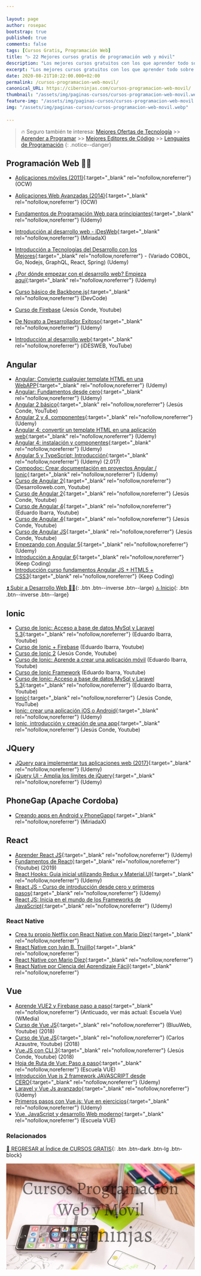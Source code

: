 ```yaml
---

layout: page
author: rosepac
bootstrap: true
published: true
comments: false
tags: [Cursos Gratis, Programación Web]
title: "▷ 22 Mejores cursos gratis de programación web y móvil"
description: "Los mejores cursos gratuitos con los que aprender todo sobre programación web y móvil, desde cero hasta nivel experto"
excerpt: "Los mejores cursos gratuitos con los que aprender todo sobre programación web y móvil, desde cero hasta nivel experto"
date: 2020-08-21T10:22:00.000+02:00
permalink: /cursos-programacion-web-movil/
canonical_URL: https://ciberninjas.com/cursos-programacion-web-movil/
thumbnail: "/assets/img/paginas-cursos/cursos-programacion-web-movil.webp"
feature-img: "/assets/img/paginas-cursos/cursos-programacion-web-movil.webp"
img: "/assets/img/paginas-cursos/cursos-programacion-web-movil.webp"

---
```


> 🔥 Seguro también te interesa: [Mejores Ofertas de Tecnología](https://www.amazon.es/shop/cibercursos) >> [Aprender a Programar](/programar/) >> [Mejores Editores de Código](/mejores-editores-texto/) >> [Lenguajes de Programación](/15-mejores-lenguajes-programacion/)
{: .notice--danger}

## Programación Web 👩‍💻

- [Aplicaciones móviles (2011)](http://ocw.uc3m.es/ingenieria-telematica/aplicaciones-moviles){:target="_blank" rel="nofollow,noreferrer"} (OCW)
- [Aplicaciones Web Avanzadas (2014)](http://ocw.uv.es/ingenieria-y-arquitectura/aplicaciones-web-avanzadas/Course_listing){:target="_blank" rel="nofollow,noreferrer"} (OCW)
- [Fundamentos de Programación Web para principiantes](https://click.linksynergy.com/deeplink?id=W9Gem8jDoic&mid=39197&murl=https%3A%2F%2Fwww.udemy.com%2Fcourse%2Ffundamentos-de-programacion-web-para-principiantes%2F){:target="_blank" rel="nofollow,noreferrer"} (Udemy)
- [Introducción al desarrollo web - iDesWeb](https://miriadax.net/web/introduccion_desarrollo_web){:target="_blank" rel="nofollow,noreferrer"} (MiriadaX)
- [Introducción a Tecnologías del Desarrollo con los Mejores](https://click.linksynergy.com/deeplink?id=W9Gem8jDoic&mid=39197&murl=https%3A%2F%2Fwww.udemy.com%2Fcourse%2Fmasters-desarrollo%2F){:target="_blank" rel="nofollow,noreferrer"} - (Variado COBOL, Go, Nodejs, GraphQL, React, Spring) (Udemy)
- [¿Por dónde empezar con el desarrollo web? Empieza aquí](https://click.linksynergy.com/deeplink?id=W9Gem8jDoic&mid=39197&murl=https%3A%2F%2Fwww.udemy.com%2Fcourse%2Fpor-donde-empezar-en-el-desarrollo-web-empieza-aqui-ahora-html%2F){:target="_blank" rel="nofollow,noreferrer"} (Udemy)

- [Curso básico de Backbone.js](https://devcode.la/cursos/curso-basico-de-backbonejs){:target="_blank" rel="nofollow,noreferrer"} (DevCode)
- [Curso de Firebase](https://www.youtube.com/playlist?list=PLEtcGQaT56chIjXff_cAEglfe6gBSNFHj) (Jesús Conde, Youtube)
- [De Novato a Desarrollador Exitoso](	https://click.linksynergy.com/deeplink?id=W9Gem8jDoic&mid=39197&murl=https%3A%2F%2Fwww.udemy.com%2Fde-novato-a-desarrollador-exitoso	){:target="_blank" rel="nofollow,noreferrer"} (Udemy)
- [Introducción al desarrollo web](https://www.youtube.com/playlist?list=PLfYLq8pbpMkBrFwrC-G2yI2GgCwClEouj){:target="_blank" rel="nofollow,noreferrer"} (iDESWEB, YouTube)

## Angular <i class="fab fa-angular"></i>

- [Angular: Convierte cualquier template HTML en una WebAPP](https://click.linksynergy.com/deeplink?id=W9Gem8jDoic&mid=39197&murl=https%3A%2F%2Fwww.udemy.com%2Fhtml-hacia-angular){:target="_blank" rel="nofollow,noreferrer"} (Udemy)
- [Angular: Fundamentos desde cero](https://click.linksynergy.com/deeplink?id=W9Gem8jDoic&mid=39197&murl=https%3A%2F%2Fwww.udemy.com%2Fcurso-angular){:target="_blank" rel="nofollow,noreferrer"} (Udemy)
- [Angular 2 básico](https://www.youtube.com/playlist?list=PLEtcGQaT56ch63VgSUCOle6QNBqK8ewvd){:target="_blank" rel="nofollow,noreferrer"} (Jesús Conde, YouTube)
- [Angular 2 y 4, componentes](https://click.linksynergy.com/deeplink?id=W9Gem8jDoic&mid=39197&murl=https%3A%2F%2Fwww.udemy.com%2Fcomponentes-angular-101){:target="_blank" rel="nofollow,noreferrer"} (Udemy)
- [Angular 4: convertir un template HTML en una aplicación web](https://click.linksynergy.com/deeplink?id=W9Gem8jDoic&mid=39197&murl=https%3A%2F%2Fwww.udemy.com%2Fhtml-hacia-angular){:target="_blank" rel="nofollow,noreferrer"} (Udemy)
- [Angular 4: instalación y componentes](https://click.linksynergy.com/deeplink?id=W9Gem8jDoic&mid=39197&murl=https%3A%2F%2Fwww.udemy.com%2Fintroduccion-a-angular-4){:target="_blank" rel="nofollow,noreferrer"} (Udemy)
- [Angular 5 y TypeScript; Introducción](https://click.linksynergy.com/deeplink?id=W9Gem8jDoic&mid=39197&murl=https%3A%2F%2Fwww.udemy.com%2Fangular-5-y-typescript-curso-de-introduccion-paso-a-paso){:target="_blank" rel="nofollow,noreferrer"} (Udemy) (2.017)
- [Compodoc: Crear documentación en proyectos Angular / Ionic](https://click.linksynergy.com/deeplink?id=W9Gem8jDoic&mid=39197&murl=https%3A%2F%2Fwww.udemy.com%2Fcompodoc-crea-documentacion-en-angular-ionic){:target="_blank" rel="nofollow,noreferrer"} (Udemy)
- [Curso de Angular 2](https://www.youtube.com/playlist?list=PLIcuwIrm4rKfkfJjKZ45oIskF9pI9p9n6){:target="_blank" rel="nofollow,noreferrer"} (Desarrolloweb.com, Youtube)
- [Curso de Angular 2](https://www.youtube.com/playlist?list=PLEtcGQaT56ch63VgSUCOle6QNBqK8ewvd){:target="_blank" rel="nofollow,noreferrer"} (Jesús Conde, Youtube)
- [Curso de Angular 4](https://www.youtube.com/playlist?list=PLYPjmy5IVxT8-9vxaY4BHRB9wlzUgPzD1){:target="_blank" rel="nofollow,noreferrer"} (Eduardo Ibarra, Youtube)
- [Curso de Angular 4](https://www.youtube.com/playlist?list=PLEtcGQaT56chhi-qsqxIrUG_n9pXYCZ8z){:target="_blank" rel="nofollow,noreferrer"} (Jesús Conde, Youtube)
- [Curso de Angular JS](https://www.youtube.com/playlist?list=PLEtcGQaT56cgHfdvGguisToK90z321pRl){:target="_blank" rel="nofollow,noreferrer"} (Jesús Conde, Youtube)
- [Empezando con Angular 5](https://click.linksynergy.com/deeplink?id=W9Gem8jDoic&mid=39197&murl=https%3A%2F%2Fwww.udemy.com%2Fempezando-con-angular-5){:target="_blank" rel="nofollow,noreferrer"} (Udemy)
- [Introducción a Angular 6](https://plataforma.keepcoding.io/p/curso_angular_6_intro){:target="_blank" rel="nofollow,noreferrer"} (Keep Coding)
- [Introducción curso fundamentos Angular JS + HTML5 + CSS3](https://plataforma.keepcoding.io/p/curso-gratis-introduccion-html5-css3-angular){:target="_blank" rel="nofollow,noreferrer"} (Keep Coding)

[⏫ Subir a Desarrollo Web 👩‍💻](/cursos-tecnologia/#-desarrollo-web){: .btn .btn--inverse .btn--large} [🔝 Inicio](/cursos-tecnologia/#-meta-listas){: .btn .btn--inverse .btn--large}


## Ionic

- [Curso de Ionic: Acceso a base de datos MySql y Laravel 5.3](https://www.youtube.com/playlist?list=PLYPjmy5IVxT_EvelYctg_9Euxdhrnq3He){:target="_blank" rel="nofollow,noreferrer"} (Eduardo Ibarra, Youtube)
- [Curso de Ionic + Firebase](https://www.youtube.com/playlist?list=PLYPjmy5IVxT_uPaY3MSr3dqG9DJTJ-XVC) (Eduardo Ibarra, Youtube)
- [Curso de Ionic 2](https://www.youtube.com/playlist?list=PLEtcGQaT56chDQiMXvyee6XElAF4Bod4f) (Jesús Conde, Youtube)
- [Curso de Ionic: Aprende a crear una aplicación móvil](https://www.youtube.com/playlist?list=PLPl81lqbj-4IzylAHYigeNB_Pob2WGGEG) (Eduardo Ibarra, Youtube)
- [Curso de Ionic Framework](https://www.youtube.com/playlist?list=PLYPjmy5IVxT-7FV0uzpG2izFhGoE0Hq2y) (Eduardo Ibarra, Youtube)
- [Curso de Ionic: Acceso a base de datos MySql y Laravel 5.3](https://www.youtube.com/playlist?list=PLYPjmy5IVxT_EvelYctg_9Euxdhrnq3He){:target="_blank" rel="nofollow,noreferrer"} (Eduardo Ibarra, Youtube)
- [Ionic](https://www.youtube.com/playlist?list=PLEtcGQaT56chdXOZeYY8uyFeHqDZQqgVg){:target="_blank" rel="nofollow,noreferrer"} (Jesús Conde, YouTube)
- [Ionic: crear una aplicación iOS o Android](https://click.linksynergy.com/deeplink?id=W9Gem8jDoic&mid=39197&murl=https%3A%2F%2Fwww.udemy.com%2Fcurso-de-ionic-aprende-a-crear-una-aplicacion-ios-o-android){:target="_blank" rel="nofollow,noreferrer"} (Udemy)
- [Ionic, introducción y creación de una app](https://www.youtube.com/playlist?list=PLEtcGQaT56chdXOZeYY8uyFeHqDZQqgVg){:target="_blank" rel="nofollow,noreferrer"} (Jesús Conde, Youtube)

## JQuery

- [JQuery para implementar tus aplicaciones web (2017)](https://click.linksynergy.com/deeplink?id=W9Gem8jDoic&mid=39197&murl=https%3A%2F%2Fwww.udemy.com%2Faprende-jquery-para-implementar-tus-aplicaciones-web){:target="_blank" rel="nofollow,noreferrer"} (Udemy)
- [jQuery UI - Amplia los límites de jQuery](https://click.linksynergy.com/deeplink?id=W9Gem8jDoic&mid=39197&murl=https%3A%2F%2Fwww.udemy.com%2Fjquery-ui-amplia-los-limites-de-jquery){:target="_blank" rel="nofollow,noreferrer"} (Udemy)

## PhoneGap (Apache Cordoba)

- [Creando apps en Android y PhoneGapp](https://miriadax.net/web/creando-apps-en-android-aprende-a-programar-aplicaciones-moviles-9-edicion-){:target="_blank" rel="nofollow,noreferrer"} (MiriadaX)

## React

- [Aprender React JS](https://click.linksynergy.com/deeplink?id=W9Gem8jDoic&mid=39197&murl=https%3A%2F%2Fwww.udemy.com%2Fcourse%2Faprendiendo-react%2F){:target="_blank" rel="nofollow,noreferrer"} (Udemy)
- [Fundamentos de React](https://www.youtube.com/playlist?list=PLpOqH6AE0tNg-6kaolSnySpJ0vxk3Xhoo){:target="_blank" rel="nofollow,noreferrer"} (Youtube) (2019)
- [React Hooks: Guia inicial utilizando Redux y Material.UI](https://click.linksynergy.com/deeplink?id=W9Gem8jDoic&mid=39197&murl=https%3A%2F%2Fwww.udemy.com%2Fcourse%2Freact-hooks-guia-inicial-utilizando-redux-y-materialui%2F){:target="_blank" rel="nofollow,noreferrer"} (Udemy)
- [React JS - Curso de introducción desde cero y primeros pasos](https://click.linksynergy.com/deeplink?id=W9Gem8jDoic&mid=39197&murl=https%3A%2F%2Fwww.udemy.com%2Fcourse%2Freact-js-curso-de-introduccion-desde-cero-y-primeros-pasos%2F){:target="_blank" rel="nofollow,noreferrer"} (Udemy)
- [React JS: Inicia en el mundo de los Frameworks de JavaScript](https://click.linksynergy.com/deeplink?id=W9Gem8jDoic&mid=39197&murl=https%3A%2F%2Fwww.udemy.com%2Fcourse%2Freact-js-inicia-en-el-mundo-de-los-frameworks-de-javascript%2F){:target="_blank" rel="nofollow,noreferrer"} (Udemy)

### React Native

- [Crea tu propio Netflix con React Native con Mario Díez](/react-native-crear-aplicacion-como-netflix-con-mario-diez/){:target="_blank" rel="nofollow,noreferrer"}
- [React Native con Iván B. Trujillo](/react-native-con-ivan-b-trujillo/){:target="_blank" rel="nofollow,noreferrer"}
- [React Native con Mario Díez](/react-native-con-mario-diez/){:target="_blank" rel="nofollow,noreferrer"}
- [React Native por Ciencia del Aprendizaje Fácil](/react-native-desde-ciencia-del-aprendizaje-facil/){:target="_blank" rel="nofollow,noreferrer"}

## Vue

- [Aprende VUE2 y Firebase paso a paso](https://wmedia.teachable.com/p/aprende-vue2-y-firebase-paso-a-paso){:target="_blank" rel="nofollow,noreferrer"} (Anticuado, ver más actual: Escuela Vue) (WMedia)
- [Curso de Vue JS](https://www.youtube.com/playlist?list=PLPl81lqbj-4J-gfAERGDCdOQtVgRhSvIT){:target="_blank" rel="nofollow,noreferrer"} (BluuWeb, Youtube) (2018)
- [Curso de Vue JS](https://www.youtube.com/playlist?list=PLUdlARNXMVkk7VotfS3YVxcghSdJR7E2A){:target="_blank" rel="nofollow,noreferrer"} (Carlos Azaustre, Youtube) (2018)
- [Vue.JS con CLI 3](https://www.youtube.com/playlist?list=PLEtcGQaT56ch3jHPeZfakUT3zRm9QfVQi){:target="_blank" rel="nofollow,noreferrer"} (Jesús Conde, Youtube) (2018)
- [Hoja de Ruta de Vue: Paso a paso](https://escuelavue.es/como-aprender-vue/){:target="_blank" rel="nofollow,noreferrer"} (Escuela VUE)
- [Introducción Vue js 2 framework JAVASCRIPT desde CERO](https://click.linksynergy.com/deeplink?id=W9Gem8jDoic&mid=39197&murl=https%3A%2F%2Fwww.udemy.com%2Fcourse%2Fintroduccion-vue-js-2-framework-javascript-desde-cero%2F){:target="_blank" rel="nofollow,noreferrer"} (Udemy)
- [Laravel y Vue Js avanzado](https://click.linksynergy.com/deeplink?id=W9Gem8jDoic&mid=39197&murl=https%3A%2F%2Fwww.udemy.com%2Fcourse%2Flaravel-y-vue-js-avanzado%2F){:target="_blank" rel="nofollow,noreferrer"} (Udemy)
- [Primeros pasos con Vue.js: Vue en ejercicios](https://click.linksynergy.com/deeplink?id=W9Gem8jDoic&mid=39197&murl=https%3A%2F%2Fwww.udemy.com%2Fcourse%2Fprimeros-pasos-con-el-framework-vuejs%2F){:target="_blank" rel="nofollow,noreferrer"} (Udemy)
- [Vue, JavaScript y desarrollo Web moderno](https://escuelavue.es/series){:target="_blank" rel="nofollow,noreferrer"} (Escuela VUE)

### **Relacionados** <!-- omit in toc -->

[🏡 REGRESAR al Índice de CURSOS GRATIS](https://ciberninjas.com/cursos-tecnologia/){: .btn .btn-dark .btn-lg .btn-block}

![](/assets/img/paginas-cursos/cursos-programacion-web-movil.webp)
